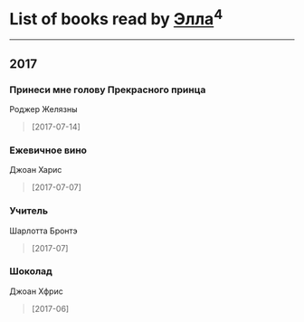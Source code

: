 # List of books read by [Элла](https://www.facebook.com/app_scoped_user_id/1002037069862545/)<sup>4</sup>
---

## 2017

### Принеси мне голову Прекрасного принца
Роджер Желязны
> [2017-07-14] 


### Ежевичное вино
Джоан Харис
> [2017-07-07] 


### Учитель
Шарлотта Бронтэ
> [2017-07] 


### Шоколад
Джоан Хфрис
> [2017-06] 



